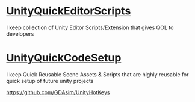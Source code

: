 # [UnityQuickEditorScripts](https://github.com/GDAsim/UnityQuickEditorScripts)
I keep collection of Unity Editor Scripts/Extension that gives QOL to developers

# [UnityQuickCodeSetup](https://github.com/GDAsim/UnityQuickCodeSetup)
I keep Quick Reusable Scene Assets & Scripts that are highly reusable for quick setup of future unity projects

https://github.com/GDAsim/UnityHotKeys